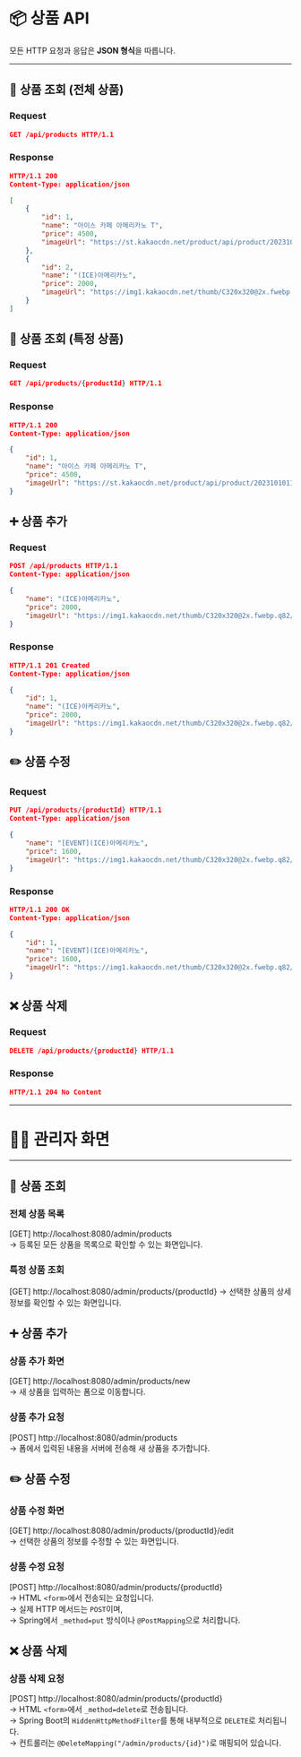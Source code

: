 # 📦 상품 API

모든 HTTP 요청과 응답은 **JSON 형식**을 따릅니다.

---

## 🔎 상품 조회 (전체 상품)
### Request
```json
GET /api/products HTTP/1.1
```
### Response
```json
HTTP/1.1 200
Content-Type: application/json

[
    {
        "id": 1,
        "name": "아이스 카페 아메리카노 T",
        "price": 4500,
        "imageUrl": "https://st.kakaocdn.net/product/api/product/20231010111814_9a667f9eccc943648797925498bdd8a3.jpg"
    },
    {
        "id": 2,
        "name": "(ICE)아메리카노",
        "price": 2000,
        "imageUrl": "https://img1.kakaocdn.net/thumb/C320x320@2x.fwebp.q82/?fname=https%3A%2F%2Fst.kakaocdn.net%2Fproduct%2Fgift%2Fproduct%2F20220622112804_d176787353ab48c690936557eefad11c.jpg"
    }
]
```

## 🔎 상품 조회 (특정 상품)
### Request
```json
GET /api/products/{productId} HTTP/1.1
```
### Response
```json
HTTP/1.1 200
Content-Type: application/json

{
    "id": 1,
    "name": "아이스 카페 아메리카노 T",
    "price": 4500,
    "imageUrl": "https://st.kakaocdn.net/product/api/product/20231010111814_9a667f9eccc943648797925498bdd8a3.jpg"
}
```

## ➕ 상품 추가
### Request
```json
POST /api/products HTTP/1.1
Content-Type: application/json

{
    "name": "(ICE)아메리카노",
    "price": 2000,
    "imageUrl": "https://img1.kakaocdn.net/thumb/C320x320@2x.fwebp.q82/?fname=https%3A%2F%2Fst.kakaocdn.net%2Fproduct%2Fgift%2Fproduct%2F20220622112804_d176787353ab48c690936557eefad11c.jpg"
}
```
### Response
```json
HTTP/1.1 201 Created
Content-Type: application/json

{
    "id": 1,
    "name": "(ICE)아케리카노",
    "price": 2000,
    "imageUrl": "https://img1.kakaocdn.net/thumb/C320x320@2x.fwebp.q82/?fname=https%3A%2F%2Fst.kakaocdn.net%2Fproduct%2Fgift%2Fproduct%2F20220622112804_d176787353ab48c690936557eefad11c.jpg"
}
```

## ✏️ 상품 수정
### Request
```json
PUT /api/products/{productId} HTTP/1.1
Content-Type: application/json

{
    "name": "[EVENT](ICE)아메리카노",
    "price": 1600,
    "imageUrl": "https://img1.kakaocdn.net/thumb/C320x320@2x.fwebp.q82/?fname=https%3A%2F%2Fst.kakaocdn.net%2Fproduct%2Fgift%2Fproduct%2F20250515110714_9664acdff2b84e4e806c4d7d55dd8de0.jpg"
}
```
### Response
```json
HTTP/1.1 200 OK
Content-Type: application/json

{
    "id": 1,
    "name": "[EVENT](ICE)아메리카노",
    "price": 1600,
    "imageUrl": "https://img1.kakaocdn.net/thumb/C320x320@2x.fwebp.q82/?fname=https%3A%2F%2Fst.kakaocdn.net%2Fproduct%2Fgift%2Fproduct%2F20250515110714_9664acdff2b84e4e806c4d7d55dd8de0.jpg"
}
```

## ❌ 상품 삭제
### Request
```json
DELETE /api/products/{productId} HTTP/1.1
```
### Response
```json
HTTP/1.1 204 No Content
```

---

# 🧑‍💻 관리자 화면

---

## 🔎 상품 조회
### 전체 상품 목록
[GET] http://localhost:8080/admin/products  
→ 등록된 모든 상품을 목록으로 확인할 수 있는 화면입니다.

### 특정 상품 조회
[GET] http://localhost:8080/admin/products/{productId}
→ 선택한 상품의 상세 정보를 확인할 수 있는 화면입니다.

## ➕ 상품 추가
### 상품 추가 화면
[GET] http://localhost:8080/admin/products/new  
→ 새 상품을 입력하는 폼으로 이동합니다.

### 상품 추가 요청
[POST] http://localhost:8080/admin/products  
→ 폼에서 입력된 내용을 서버에 전송해 새 상품을 추가합니다.

## ✏️ 상품 수정
### 상품 수정 화면
[GET] http://localhost:8080/admin/products/{productId}/edit  
→ 선택한 상품의 정보를 수정할 수 있는 화면입니다.

### 상품 수정 요청
[POST] http://localhost:8080/admin/products/{productId}  
→ HTML `<form>`에서 전송되는 요청입니다.  
→ 실제 HTTP 메서드는 `POST`이며,  
→ Spring에서 `_method=put` 방식이나 `@PostMapping`으로 처리합니다.

## ❌ 상품 삭제
### 상품 삭제 요청
[POST] http://localhost:8080/admin/products/{productId}  
→ HTML `<form>`에서 `_method=delete`로 전송됩니다.  
→ Spring Boot의 `HiddenHttpMethodFilter`를 통해 내부적으로 `DELETE`로 처리됩니다.  
→ 컨트롤러는 `@DeleteMapping("/admin/products/{id}")`로 매핑되어 있습니다.
